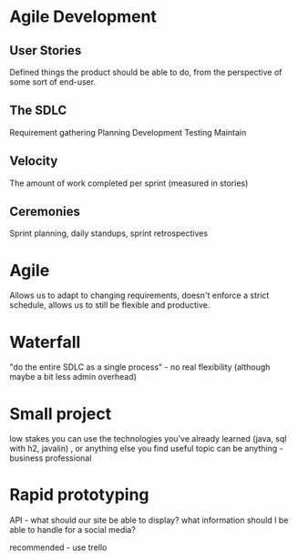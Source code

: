 # Agile Development
## User Stories
Defined things the product should be able to do, from the perspective of some sort of end-user.
## The SDLC
Requirement gathering
Planning
Development
Testing
Maintain
## Velocity
The amount of work completed per sprint (measured in stories)
## Ceremonies
Sprint planning, daily standups, sprint retrospectives
# Agile
Allows us to adapt to changing requirements, doesn't enforce a strict schedule, allows us to still
be flexible and productive.
# Waterfall
"do the entire SDLC as a single process" - no real flexibility (although maybe a bit less admin overhead)

# Small project
low stakes
you can use the technologies you've already learned (java, sql with h2, javalin) , or anything else you find useful
topic can be anything - business professional

# Rapid prototyping
API - what should our site be able to display?
what information should I be able to handle for a social media?

recommended - use trello